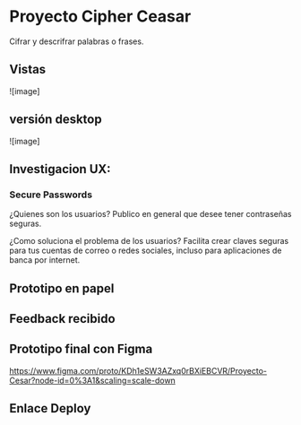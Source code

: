 # Proyecto Cipher Ceasar
Cifrar y descrifrar palabras o frases.

## Vistas
![image]

## versión desktop
![image]

## Investigacion UX:

### Secure Passwords

¿Quienes son los usuarios?
Publico en general que desee tener contraseñas seguras.

¿Como soluciona el problema de los usuarios?
Facilita crear claves seguras para tus cuentas de correo o redes sociales, incluso para aplicaciones de banca por internet.

## Prototipo en papel

## Feedback recibido

## Prototipo final con Figma
https://www.figma.com/proto/KDh1eSW3AZxq0rBXiEBCVR/Proyecto-Cesar?node-id=0%3A1&scaling=scale-down

## Enlace Deploy

